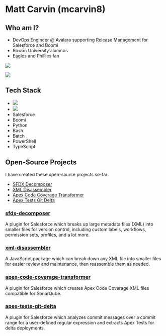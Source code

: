 # Matt Carvin (mcarvin8)

## Who am I?

- DevOps Engineer @ Avalara supporting Release Management for Salesforce and Boomi
- Rowan University alumnus
- Eagles and Phillies fan

[![](https://img.shields.io/badge/LinkedIn-0077B5?style=for-the-badge&logo=linkedin&logoColor=white)](https://www.linkedin.com/in/matthew-carvin)

[![](https://raw.githubusercontent.com/npm/logos/master/npm%20square/n-64.png)](https://www.npmjs.com/~mcarvin)

## Tech Stack

- ![](https://img.shields.io/badge/GitLab-330F63?style=for-the-badge&logo=gitlab&logoColor=white)
- ![](https://img.shields.io/badge/GitHub-100000?style=for-the-badge&logo=github&logoColor=white)
- Salesforce
- Boomi
- Python
- Bash
- Batch
- PowerShell
- TypeScript

## Open-Source Projects

I have created these open-source projects so-far:

- [SFDX Decomposer](#sfdx-decomposer)
- [XML Disassembler](#xml-disassembler)
- [Apex Code Coverage Transformer](#apex-code-coverage-transformer)
- [Apex Tests Git Delta](#apex-tests-git-delta)

### [sfdx-decomposer](https://github.com/mcarvin8/sfdx-decomposer-plugin)

A plugin for Salesforce which breaks up large metadata files (XML) into smaller files for version control, including custom labels, workflows, permission sets, profiles, and a lot more.

### [xml-disassembler](https://github.com/mcarvin8/xml-disassembler)

A JavaScript package which can break down any XML file into smaller files for easier review and maintenance, then reassemble them as needed.

### [apex-code-coverage-transformer](https://github.com/mcarvin8/apex-code-coverage-transformer)

A plugin for Salesforce which creates Apex Code Coverage XML files compatible for SonarQube.

### [apex-tests-git-delta](https://github.com/mcarvin8/sfdx-decomposer-plugin)

A plugin for Salesforce which analyzes commit messages over a commit range for a user-defined regular expression and extracts Apex Tests for delta deployments.

